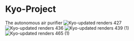 # Kyo-Project
The autonomous air purifier
![Kyo-updated renders 427](https://github.com/user-attachments/assets/9c669e1b-c9a5-4264-8c81-1540a2b8e4ef)
![Kyo-updated renders 436](https://github.com/user-attachments/assets/7422d51d-9265-4682-b277-e8e7b4254ba1)
![Kyo-updated renders 439 (1)](https://github.com/user-attachments/assets/d9db49a9-7677-4615-b38e-0cbc0939647d)
![Kyo-updated renders 465 (1)](https://github.com/user-attachments/assets/e63be814-cc34-45f7-b1af-1614452eb410)

